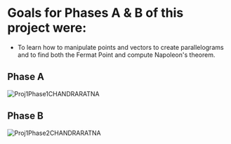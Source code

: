 # Goals for Phases A & B of this project were:
- To learn how to manipulate points and vectors to create parallelograms and to find both the Fermat Point and compute Napoleon's theorem. 
## Phase A 
![Proj1Phase1CHANDRARATNA](https://user-images.githubusercontent.com/18518209/111043737-26ca4500-8412-11eb-8b5a-4f53b9db1a34.gif)
## Phase B
![Proj1Phase2CHANDRARATNA](https://user-images.githubusercontent.com/18518209/111043741-2c278f80-8412-11eb-8b5a-7cefbbb1cc8f.gif)
